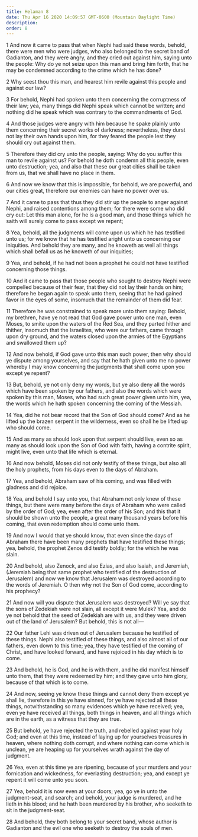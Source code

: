 ```yaml
---
title: Helaman 8
date: Thu Apr 16 2020 14:09:57 GMT-0600 (Mountain Daylight Time)
description: 
order: 8
---
```


<p>
  1 And now it came to pass that when Nephi had said these words, behold, there
  were men who were judges, who also belonged to the secret band of Gadianton,
  and they were angry, and they cried out against him, saying unto the people:
  Why do ye not seize upon this man and bring him forth, that he may be
  condemned according to the crime which he has done?
</p>
<p>
  2 Why seest thou this man, and hearest him revile against this people and
  against our law?
</p>
<p>
  3 For behold, Nephi had spoken unto them concerning the corruptness of their
  law; yea, many things did Nephi speak which cannot be written; and nothing did
  he speak which was contrary to the commandments of God.
</p>
<p>
  4 And those judges were angry with him because he spake plainly unto them
  concerning their secret works of darkness; nevertheless, they durst not lay
  their own hands upon him, for they feared the people lest they should cry out
  against them.
</p>
<p>
  5 Therefore they did cry unto the people, saying: Why do you suffer this man
  to revile against us? For behold he doth condemn all this people, even unto
  destruction; yea, and also that these our great cities shall be taken from us,
  that we shall have no place in them.
</p>
<p>
  6 And now we know that this is impossible, for behold, we are powerful, and
  our cities great, therefore our enemies can have no power over us.
</p>
<p>
  7 And it came to pass that thus they did stir up the people to anger against
  Nephi, and raised contentions among them; for there were some who did cry out:
  Let this man alone, for he is a good man, and those things which he saith will
  surely come to pass except we repent;
</p>
<p>
  8 Yea, behold, all the judgments will come upon us which he has testified unto
  us; for we know that he has testified aright unto us concerning our
  iniquities. And behold they are many, and he knoweth as well all things which
  shall befall us as he knoweth of our iniquities;
</p>
<p>
  9 Yea, and behold, if he had not been a prophet he could not have testified
  concerning those things.
</p>
<p>
  10 And it came to pass that those people who sought to destroy Nephi were
  compelled because of their fear, that they did not lay their hands on him;
  therefore he began again to speak unto them, seeing that he had gained favor
  in the eyes of some, insomuch that the remainder of them did fear.
</p>
<p>
  11 Therefore he was constrained to speak more unto them saying: Behold, my
  brethren, have ye not read that God gave power unto one man, even Moses, to
  smite upon the waters of the Red Sea, and they parted hither and thither,
  insomuch that the Israelites, who were our fathers, came through upon dry
  ground, and the waters closed upon the armies of the Egyptians and swallowed
  them up?
</p>
<p>
  12 And now behold, if God gave unto this man such power, then why should ye
  dispute among yourselves, and say that he hath given unto me no power whereby
  I may know concerning the judgments that shall come upon you except ye repent?
</p>
<p>
  13 But, behold, ye not only deny my words, but ye also deny all the words
  which have been spoken by our fathers, and also the words which were spoken by
  this man, Moses, who had such great power given unto him, yea, the words which
  he hath spoken concerning the coming of the Messiah.
</p>
<p>
  14 Yea, did he not bear record that the Son of God should come? And as he
  lifted up the brazen serpent in the wilderness, even so shall he be lifted up
  who should come.
</p>
<p>
  15 And as many as should look upon that serpent should live, even so as many
  as should look upon the Son of God with faith, having a contrite spirit, might
  live, even unto that life which is eternal.
</p>
<p>
  16 And now behold, Moses did not only testify of these things, but also all
  the holy prophets, from his days even to the days of Abraham.
</p>
<p>
  17 Yea, and behold, Abraham saw of his coming, and was filled with gladness
  and did rejoice.
</p>
<p>
  18 Yea, and behold I say unto you, that Abraham not only knew of these things,
  but there were many before the days of Abraham who were called by the order of
  God; yea, even after the order of his Son; and this that it should be shown
  unto the people, a great many thousand years before his coming, that even
  redemption should come unto them.
</p>
<p>
  19 And now I would that ye should know, that even since the days of Abraham
  there have been many prophets that have testified these things; yea, behold,
  the prophet Zenos did testify boldly; for the which he was slain.
</p>
<p>
  20 And behold, also Zenock, and also Ezias, and also Isaiah, and Jeremiah,
  (Jeremiah being that same prophet who testified of the destruction of
  Jerusalem) and now we know that Jerusalem was destroyed according to the words
  of Jeremiah. O then why not the Son of God come, according to his prophecy?
</p>
<p>
  21 And now will you dispute that Jerusalem was destroyed? Will ye say that the
  sons of Zedekiah were not slain, all except it were Mulek? Yea, and do ye not
  behold that the seed of Zedekiah are with us, and they were driven out of the
  land of Jerusalem? But behold, this is not all&#x2014;
</p>
<p>
  22 Our father Lehi was driven out of Jerusalem because he testified of these
  things. Nephi also testified of these things, and also almost all of our
  fathers, even down to this time; yea, they have testified of the coming of
  Christ, and have looked forward, and have rejoiced in his day which is to
  come.
</p>
<p>
  23 And behold, he is God, and he is with them, and he did manifest himself
  unto them, that they were redeemed by him; and they gave unto him glory,
  because of that which is to come.
</p>
<p>
  24 And now, seeing ye know these things and cannot deny them except ye shall
  lie, therefore in this ye have sinned, for ye have rejected all these things,
  notwithstanding so many evidences which ye have received; yea, even ye have
  received all things, both things in heaven, and all things which are in the
  earth, as a witness that they are true.
</p>
<p>
  25 But behold, ye have rejected the truth, and rebelled against your holy God;
  and even at this time, instead of laying up for yourselves treasures in
  heaven, where nothing doth corrupt, and where nothing can come which is
  unclean, ye are heaping up for yourselves wrath against the day of judgment.
</p>
<p>
  26 Yea, even at this time ye are ripening, because of your murders and your
  fornication and wickedness, for everlasting destruction; yea, and except ye
  repent it will come unto you soon.
</p>
<p>
  27 Yea, behold it is now even at your doors; yea, go ye in unto the
  judgment-seat, and search; and behold, your judge is murdered, and he lieth in
  his blood; and he hath been murdered by his brother, who seeketh to sit in the
  judgment-seat.
</p>
<p>
  28 And behold, they both belong to your secret band, whose author is Gadianton
  and the evil one who seeketh to destroy the souls of men.
</p>
